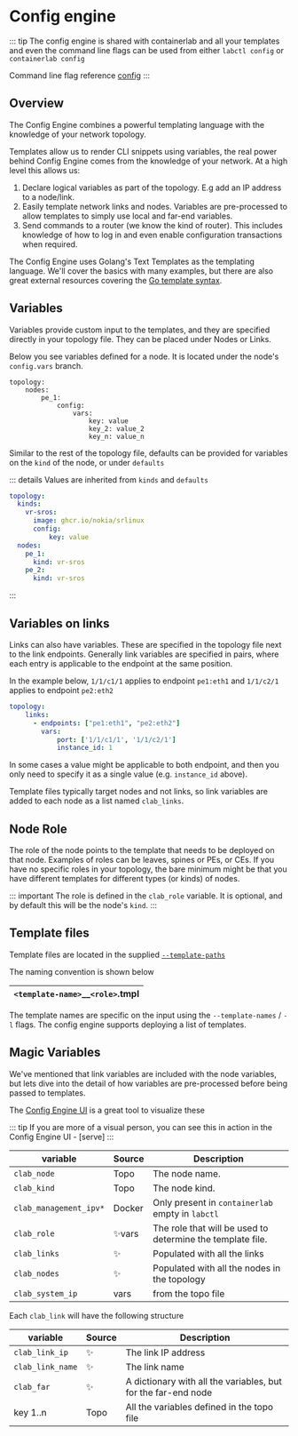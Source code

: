 # Config engine

::: tip
The config engine is shared with containerlab and all your templates and even the command line flags can be used from either `labctl config` or `containerlab config`

Command line flag reference [config](/reference/config)
:::

## Overview

The Config Engine combines a powerful templating language with the knowledge of your network topology.

Templates allow us to render CLI snippets using variables, the real power behind Config Engine comes from the knowledge of your network. At a high level this allows us:
1. Declare logical variables as part of the topology. E.g add an IP address to a node/link.
2. Easily template network links and nodes. Variables are pre-processed to allow templates to simply use local and far-end variables.
3. Send commands to a router (we know the kind of router). This includes knowledge of how to log in and even enable configuration transactions when required.

The Config Engine uses Golang's Text Templates as the templating language. We'll cover the basics with many examples, but there are also great external resources covering the [Go template syntax](https://learn.hashicorp.com/tutorials/nomad/go-template-syntax).

## Variables

Variables provide custom input to the templates, and they are specified directly in your topology file. They can be placed under Nodes or Links.

Below you see variables defined for a node. It is located under the node's `config.vars` branch.

```yaml{4-8}
topology:
    nodes:
        pe_1:
            config:
                vars:
                    key: value
                    key_2: value_2
                    key_n: value_n
```

Similar to the rest of the topology file, defaults can be provided for variables on the `kind` of the node, or under `defaults`

::: details Values are inherited from `kinds` and `defaults`
```yaml
topology:
  kinds:
    vr-sros:
      image: ghcr.io/nokia/srlinux
      config:
          key: value
  nodes:
    pe_1:
      kind: vr-sros
    pe_2:
      kind: vr-sros
```
:::

## Variables on links

Links can also have variables. These are specified in the topology file next to the link endpoints.
Generally link variables are specified in pairs, where each entry is applicable to the endpoint at the same position.

In the example below, `1/1/c1/1` applies to endpoint `pe1:eth1` and `1/1/c2/1` applies to endpoint `pe2:eth2`

```yaml
topology:
    links:
      - endpoints: ["pe1:eth1", "pe2:eth2"]
        vars:
            port: ['1/1/c1/1', '1/1/c2/1']
            instance_id: 1
```

In some cases a value might be applicable to both endpoint, and then you only need to specify it as a single value (e.g. `instance_id` above).

Template files typically target nodes and not links, so link variables are added to each node as a list named `clab_links`.

## Node Role

The role of the node points to the template that needs to be deployed on that node. Examples of roles can be leaves, spines or PEs, or CEs. If you have no specific roles in your topology, the bare minimum might be that you have different templates for different types (or kinds) of nodes.


::: important
The role is defined in the `clab_role` variable. It is optional, and by default this will be the node's `kind`.
:::

## Template files

Template files are located in the supplied [`--template-paths`](/reference/config)

The naming convention is shown below

| `<template-name>`__`<role>`.tmpl |
| -------------------------------- |

The template names are specific on the input using the `--template-names` / `-l` flags. The config engine supports deploying a list of templates.

## Magic Variables

We've mentioned that link variables are included with the node variables, but lets dive into the detail of how variables are pre-processed before being passed to templates.

The [Config Engine UI](/guide/config-engine-ui) is a great tool to visualize these

::: tip
If you are more of a visual person, you can see this in action in the Config Engine UI - [serve]
:::


| variable               | Source | Description                                                |
| ---------------------- | ------ | ---------------------------------------------------------- |
| `clab_node`            | Topo   | The node name.                                             |
| `clab_kind`            | Topo   | The node kind.                                             |
| `clab_management_ipv*` | Docker | Only present in `containerlab` empty in `labctl`           |
| `clab_role`            | ✨vars  | The role that will be used to determine the template file. |
| `clab_links`           | ✨      | Populated with all the links                               |
| `clab_nodes`           | ✨      | Populated with all the nodes in the topology               |
| `clab_system_ip`       | vars   | from the topo file                                         |


Each `clab_link` will have the following structure

| variable         | Source | Description                                                   |
| ---------------- | ------ | ------------------------------------------------------------- |
| `clab_link_ip`   | ✨      | The link IP address                                           |
| `clab_link_name` | ✨      | The link name                                                 |
| `clab_far`       | ✨      | A dictionary with all the variables, but for the far-end node |
| key 1..n         | Topo   | All the variables defined in the topo file                    |
